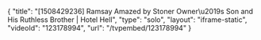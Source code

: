 {
    "title": "[1508429236] Ramsay Amazed by Stoner Owner\u2019s Son and His Ruthless Brother  | Hotel Hell",
    "type": "solo",
    "layout": "iframe-static",
    "videoId": "123178994",
    "url": "\/tvpembed\/123178994"
}